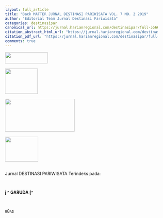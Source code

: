 ```yaml
---
layout: full_article
title: "Back MATTER JURNAL DESTINASI PARIWISATA VOL. 7 NO. 2 2019"
author: "Editorial Team Jurnal Destinasi Pariwisata"
categories: destinasipar
canonical_url: https://jurnal.harianregional.com/destinasipar/full-55664 
citation_abstract_html_url: "https://jurnal.harianregional.com/destinasipar/id-55664"
citation_pdf_url: "https://jurnal.harianregional.com/destinasipar/full-55664"  
comments: true
---
```


<div><img src="https://jurnal.harianregional.com/media/55664-1.jpg" alt="" style="width:105pt;height:28pt;">
</div><br clear="all">
<div><img src="https://jurnal.harianregional.com/media/55664-2.jpg" alt="" style="width:81pt;height:62pt;">
</div><br clear="all">
<div><img src="https://jurnal.harianregional.com/media/55664-3.jpg" alt="" style="width:172pt;height:81pt;">
</div><br clear="all">
<div><img src="https://jurnal.harianregional.com/media/55664-4.jpg" alt="" style="width:82pt;height:62pt;">
</div><br clear="all">
<div>
<p><span class="font2">Jurnal DESTINASI PARIWISATA Terindeks pada:</span></p>
</div><br clear="all">
<div>
<p><span class="font0" style="font-weight:bold;">j ^ GARUDA [^</span></p>
</div><br clear="all">
<div>
<p><span class="font1" style="font-variant:small-caps;">r8ad</span></p>
</div><br clear="all">